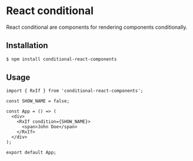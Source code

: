 # React conditional

React conditional are components for rendering components conditionally.

## Installation
```bash
$ npm install conditional-react-components
```

## Usage
```tsx
import { RxIf } from 'conditional-react-components';

const SHOW_NAME = false;

const App = () => (
  <div>
    <RxIf condition={SHOW_NAME}>
      <span>John Doe</span>
    </RxIf>
  </div>
);

export default App;
```
